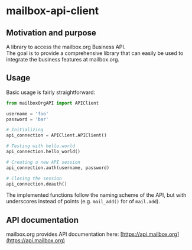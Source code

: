# mailbox-api-client

## Motivation and purpose
A library to access the mailbox.org Business API.  
The goal is to provide a comprehensive library that can easily be used to integrate the business features at mailbox.org.

## Usage
Basic usage is fairly straightforward: 

```python
from mailboxOrgAPI import APIClient

username = 'foo'
password = 'bar'

# Initializing
api_connection = APIClient.APIClient()

# Testing with hello.world
api_connection.hello_world()

# Creating a new API session
api_connection.auth(username, password)

# Closing the session
api_connection.deauth()
``` 

The implemented functions follow the naming scheme of the API, but with underscores instead of points (e.g. `mail_add()` for of `mail.add`).

## API documentation
mailbox.org provides API documentation here: [https://api.mailbox.org](https://api.mailbox.org)
